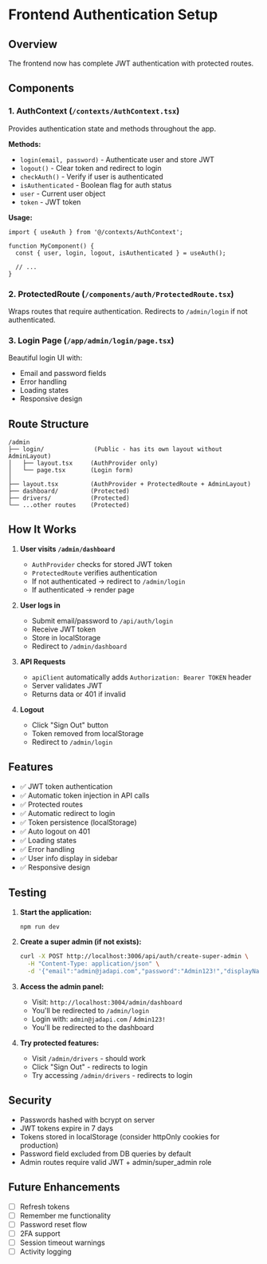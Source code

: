 # Frontend Authentication Setup

## Overview

The frontend now has complete JWT authentication with protected routes.

## Components

### 1. AuthContext (`/contexts/AuthContext.tsx`)
Provides authentication state and methods throughout the app.

**Methods:**
- `login(email, password)` - Authenticate user and store JWT
- `logout()` - Clear token and redirect to login
- `checkAuth()` - Verify if user is authenticated
- `isAuthenticated` - Boolean flag for auth status
- `user` - Current user object
- `token` - JWT token

**Usage:**
```tsx
import { useAuth } from '@/contexts/AuthContext';

function MyComponent() {
  const { user, login, logout, isAuthenticated } = useAuth();

  // ...
}
```

### 2. ProtectedRoute (`/components/auth/ProtectedRoute.tsx`)
Wraps routes that require authentication. Redirects to `/admin/login` if not authenticated.

### 3. Login Page (`/app/admin/login/page.tsx`)
Beautiful login UI with:
- Email and password fields
- Error handling
- Loading states
- Responsive design

## Route Structure

```
/admin
├── login/              (Public - has its own layout without AdminLayout)
│   ├── layout.tsx     (AuthProvider only)
│   └── page.tsx       (Login form)
│
├── layout.tsx         (AuthProvider + ProtectedRoute + AdminLayout)
├── dashboard/         (Protected)
├── drivers/           (Protected)
└── ...other routes    (Protected)
```

## How It Works

1. **User visits `/admin/dashboard`**
   - `AuthProvider` checks for stored JWT token
   - `ProtectedRoute` verifies authentication
   - If not authenticated → redirect to `/admin/login`
   - If authenticated → render page

2. **User logs in**
   - Submit email/password to `/api/auth/login`
   - Receive JWT token
   - Store in localStorage
   - Redirect to `/admin/dashboard`

3. **API Requests**
   - `apiClient` automatically adds `Authorization: Bearer TOKEN` header
   - Server validates JWT
   - Returns data or 401 if invalid

4. **Logout**
   - Click "Sign Out" button
   - Token removed from localStorage
   - Redirect to `/admin/login`

## Features

- ✅ JWT token authentication
- ✅ Automatic token injection in API calls
- ✅ Protected routes
- ✅ Automatic redirect to login
- ✅ Token persistence (localStorage)
- ✅ Auto logout on 401
- ✅ Loading states
- ✅ Error handling
- ✅ User info display in sidebar
- ✅ Responsive design

## Testing

1. **Start the application:**
   ```bash
   npm run dev
   ```

2. **Create a super admin (if not exists):**
   ```bash
   curl -X POST http://localhost:3006/api/auth/create-super-admin \
     -H "Content-Type: application/json" \
     -d '{"email":"admin@jadapi.com","password":"Admin123!","displayName":"Jadapi Admin"}'
   ```

3. **Access the admin panel:**
   - Visit: `http://localhost:3004/admin/dashboard`
   - You'll be redirected to `/admin/login`
   - Login with: `admin@jadapi.com` / `Admin123!`
   - You'll be redirected to the dashboard

4. **Try protected features:**
   - Visit `/admin/drivers` - should work
   - Click "Sign Out" - redirects to login
   - Try accessing `/admin/drivers` - redirects to login

## Security

- Passwords hashed with bcrypt on server
- JWT tokens expire in 7 days
- Tokens stored in localStorage (consider httpOnly cookies for production)
- Password field excluded from DB queries by default
- Admin routes require valid JWT + admin/super_admin role

## Future Enhancements

- [ ] Refresh tokens
- [ ] Remember me functionality
- [ ] Password reset flow
- [ ] 2FA support
- [ ] Session timeout warnings
- [ ] Activity logging
